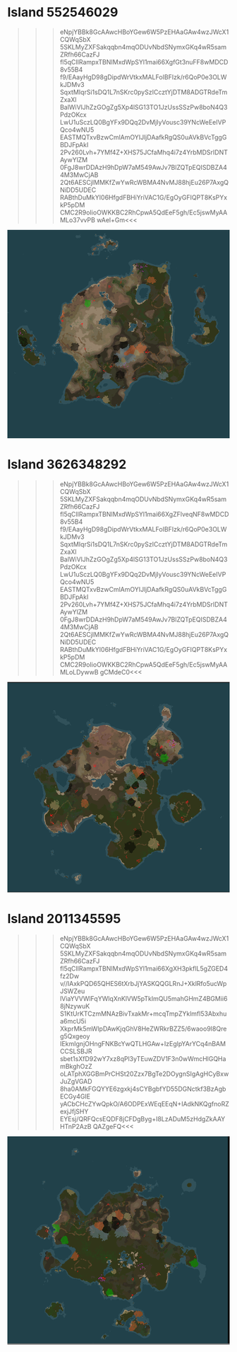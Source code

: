 # Island 552546029

>>>eNpjYBBk8GcAAwcHBoYGew6W5PzEHAaGAw4wzJWcX1CQWqSbX
5SKLMyZXFSakqqbn4mqODUvNbdSNymxGKq4wR5samZRfh66CazFJ
fl5qCIlRampxTBNIMxdWpSYl1mai66XgfGt3nuFF8wMDCD8v55B4
f9/EAayHgD98gDipdWrVtkxMALFoIBFIzk/r6QoP0e3OLWkJDMv3
SqxtMIqrSi1sDQ1L7nSKrc0pySzICcztYjDTM8ADGTRdeTmZxaXl
BalWiVlJhZzGOgZg5Xp4lSG13TO1JzUssSSzPw8boN4Q3PdzOKcx
LwU1uSczLQ0BgYFx9DQq2DvMjIyVousc39YNcWeEeIVPQco4wNU5
EASTMQTxvBzwCmlAmOYIJljDAafkRgQS0uAVkBVcTggGBDJFpAkI
2Pv260Lvh+7YMf4Z+XHS75JCfaMhq4i7z4YrbMDSrIDNTAywYlZM
0FgJ8wrDDAzH9hDpW7aM549AwJv7BlZQTpEQISDBZA44M3MwCjAB
2Qt6AESCjIMMKfZwYwRcWBMA4NvMJ88hjEu26P7AxgQNiDD5UDEC
RABthDuMkYI06HfgdFBHiYriVAC1G/EgOyGFIQPT8KsPYxkP5pDM
CMC2R9oIioOWKKBC2RhCpwA5QdEeF5gh/Ec5jswMyAAMLo37vvPB
wAel+Gm<<<

![552546029](552546029.png)


# Island 3626348292

>>>eNpjYBBk8GcAAwcHBoYGew6W5PzEHAaGAw4wzJWcX1CQWqSbX
5SKLMyZXFSakqqbn4mqODUvNbdSNymxGKq4wR5samZRfh66CazFJ
fl5qCIlRampxTBNIMxdWpSYl1mai66XgZFlveqNF8wMDCD8v55B4
f9/EAayHgD98gDipdWrVtkxMALFoIBFIzk/r6QoP0e3OLWkJDMv3
SqxtMIqrSi1sDQ1L7nSKrc0pySzICcztYjDTM8ADGTRdeTmZxaXl
BalWiVlJhZzGOgZg5Xp4lSG13TO1JzUssSSzPw8boN4Q3PdzOKcx
LwU1uSczLQ0BgYFx9DQq2DvMjIyVousc39YNcWeEeIVPQco4wNU5
EASTMQTxvBzwCmlAmOYIJljDAafkRgQS0uAVkBVcTggGBDJFpAkI
2Pv260Lvh+7YMf4Z+XHS75JCfaMhq4i7z4YrbMDSrIDNTAywYlZM
0FgJ8wrDDAzH9hDpW7aM549AwJv7BlZQTpEQISDBZA44M3MwCjAB
2Qt6AESCjIMMKfZwYwRcWBMA4NvMJ88hjEu26P7AxgQNiDD5UDEC
RABthDuMkYI06HfgdFBHiYriVAC1G/EgOyGFIQPT8KsPYxkP5pDM
CMC2R9oIioOWKKBC2RhCpwA5QdEeF5gh/Ec5jswMyAAMLoLDywwB
gCMdeC0<<<

![3626348292](3626348292.png)


# Island 2011345595

>>>eNpjYBBk8GcAAwcHBoYGew6W5PzEHAaGAw4wzJWcX1CQWqSbX
5SKLMyZXFSakqqbn4mqODUvNbdSNymxGKq4wR5samZRfh66CazFJ
fl5qCIlRampxTBNIMxdWpSYl1mai66XgXH3pkflL5gZGED4fz2Dw
v//IAxkPQD65QHES6tXrbJjYASKQQGLRnJ+XklRfo5ucWpJSWZeu
lViaYVVWlFqYWlqXnKlVW5pTklmQU5mahGHmZ4BGMii68jNzywuK
S1KtUrKTCzmMNAzBivTxakMr+mcqTmpZYklmfl53Abxhua6mcU5i
XkprMk5mWlpDAwKjqGhV8HeZWRkrBZZ5/6waoo9I8Qreg5Qxgeoy
IEkmIgnjOHngFNKBcYwQTLHGAw+IzEglpYArYCq4nBAMCCSLSBJR
sbet1sXfD92wY7xz8qPl3yTEuwZDV1F3n0wWmcHlGQHamBkghOzZ
oLATphXGGBmPrCHSt20Zzx7BgTe2DOygnSIgAgHCyBxwJuZgVGAD
8ha0AMkFGQYYE6zgxkj4sCYBgbfYD55DGNctkf3BzAgbECGy4GIE
yACbCHcZYwQpkO/A6ODPExWEqEEqN+IAdkNKQgfnoRZexjJfjSHY
EYEsj/QRFQcsEQDF8jCFDgByg+I8LzADuM5zHdgZkAAYHTnP2AzB
QAZgeFQ<<<

![2011345595](2011345595.png)
